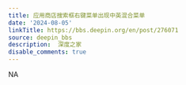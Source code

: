 ```yaml
---
title: 应用商店搜索框右键菜单出现中英混合菜单
date: '2024-08-05'
linkTitle: https://bbs.deepin.org/en/post/276071
source: deepin_bbs
description:  深度之家 
disable_comments: true
---
```

NA
